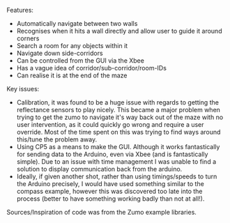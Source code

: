 Features: 
  - Automatically navigate between two walls
  - Recognises when it hits a wall directly and allow user to guide it around corners
  - Search a room for any objects within it
  - Navigate down side-corridors
  - Can be controlled from the GUI via the Xbee
  - Has a vague idea of corridor/sub-corridor/room-IDs
  - Can realise it is at the end of the maze 

Key issues: 
  - Calibration, it was found to be a huge issue with regards to getting the reflectance
  sensors to play nicely. This became a major problem when trying to get the zumo to navigate
  it's way back out of the maze with no user intervention, as it could quickly go wrong and
  require a user override. Most of the time spent on this was trying to find ways around this/tune the problem
  away.
  - Using CP5 as a means to make the GUI. Although it works fantastically for sending data to
  the Arduino, even via Xbee (and is fantastically simple). Due to an issue with time management
  I was unable to find a solution to display communication back from the arduino.
  - Ideally, if given another shot, rather than using timings/speeds to turn the Arduino
  precisely, I would have used something similar to the compass example, however this was discovered
  too late into the process (better to have something working badly than not at all!).
  
Sources/Inspiration of code was from the Zumo example libraries.
